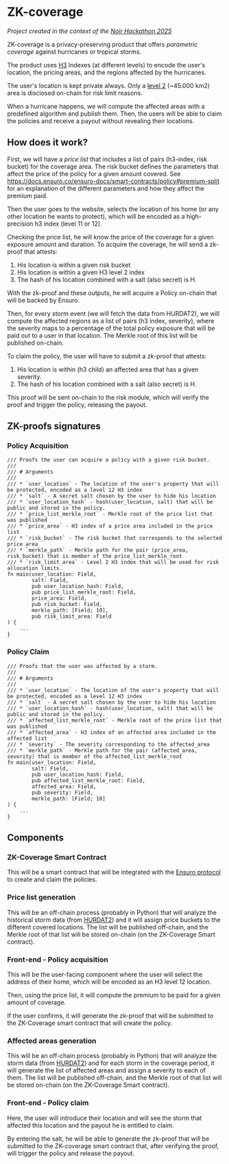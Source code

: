 # ZK-coverage

_Project created in the context of the [Noir Hackathon 2025](https://www.noirhack.com/)_

ZK-coverage is a privacy-preserving product that offers *parametric coverage* against hurricanes or tropical storms.

The product uses [H3](https://h3geo.org/) Indexes (at different levels) to encode the user's location, the pricing areas, and the regions affected by the hurricanes.

The user's location is kept private always. Only a [level 2](https://wolf-h3-viewer.glitch.me/?lat=25.7825453&lng=-80.3079664&zoom=2) (~45.000 km2) area is disclosed on-chain for risk limit reasons.

When a hurricane happens, we will compute the affected areas with a predefined algorithm and publish them. Then, the users will be able to claim the policies and receive a payout without revealing their locations.

## How does it work?

First, we will have a _price list_ that includes a list of pairs (h3-index, risk bucket) for the coverage area. 
The risk bucket defines the parameters that affect the price of the policy for a given amount covered. See https://docs.ensuro.co/ensuro-docs/smart-contracts/policy#premium-split for an explanation of the different parameters and how they affect the premium paid.

Then the user goes to the website, selects the location of his home (or any other location he wants to protect), which will be encoded as a high-precision h3 index (level 11 or 12).

Checking the price list, he will know the price of the coverage for a given exposure amount and duration. To acquire the coverage, he will send a zk-proof that attests:
1. His location is within a given risk bucket
2. His location is within a given H3 level 2 index
3. The hash of his location combined with a salt (also secret) is H.

With the zk-proof and these outputs, he will acquire a Policy on-chain that will be backed by Ensuro.

Then, for every storm event (we will fetch the data from HURDAT2), we will compute the affected regions as a list of pairs (h3 index, severity), where the severity maps to a percentage of the total policy exposure that will be paid out to a user in that location. The Merkle root of this list will be published on-chain.

To claim the policy, the user will have to submit a zk-proof that attests:
1. His location is within (h3 child) an affected area that has a given severity.
2.  The hash of his location combined with a salt (also secret) is H.

This proof will be sent on-chain to the risk module, which will verify the proof and trigger the policy, releasing the payout.

## ZK-proofs signatures

### Policy Acquisition

```noir
/// Proofs the user can acquire a policy with a given risk bucket.
///
/// # Arguments
///
/// * `user_location` - The location of the user's property that will be protected, encoded as a level 12 H3 index
/// * `salt` - A secret salt chosen by the user to hide his location
/// * `user_location_hash` - hash(user_location, salt) that will be public and stored in the policy.
/// * `price_list_merkle_root` - Merkle root of the price list that was published
/// * `price_area` - H3 index of a price area included in the price list
/// * `risk_bucket` - The risk bucket that corresponds to the selected price area
/// * `merkle_path` - Merkle path for the pair (price_area, risk_bucket) that is member of the price_list_merkle_root
/// * `risk_limit_area` - Level 2 H3 index that will be used for risk allocation limits.
fn main(user_location: Field,
        salt: Field,
        pub user_location_hash: Field,
        pub price_list_merkle_root: Field,
        price_area: Field,
        pub risk_bucket: Field,
        merkle_path: [Field; 10],
        pub risk_limit_area: Field
) {
    ...
}
```

### Policy Claim

```noir
/// Proofs that the user was affected by a storm.
///
/// # Arguments
///
/// * `user_location` - The location of the user's property that will be protected, encoded as a level 12 H3 index
/// * `salt` - A secret salt chosen by the user to hide his location
/// * `user_location_hash` - hash(user_location, salt) that will be public and stored in the policy.
/// * `affected_list_merkle_root` - Merkle root of the price list that was published
/// * `affected_area` - H3 index of an affected area included in the affected list
/// * `severity` - The severity corresponding to the affected_area
/// * `merkle_path` - Merkle path for the pair (affected_area, severity) that is member of the affected_list_merkle_root
fn main(user_location: Field,
        salt: Field,
        pub user_location_hash: Field,
        pub affected_list_merkle_root: Field,
        affected_area: Field,
        pub severity: Field,
        merkle_path: [Field; 10]
) {
    ...
}
```

## Components

### ZK-Coverage Smart Contract

This will be a smart contract that will be integrated with the [Ensuro protocol](https://ensuro.co) to create and claim the policies.

### Price list generation

This will be an off-chain process (probably in Python) that will analyze the historical storm data (from [HURDAT2](https://www.nhc.noaa.gov/data/#hurdat)) and it will assign price buckets to the different covered locations. The list will be published off-chain, and the Merkle root of that list will be stored on-chain (on the ZK-Coverage Smart contract). 

### Front-end - Policy acquisition

This will be the user-facing component where the user will select the address of their home, which will be encoded as an H3 level 12 location. 

Then, using the price list, it will compute the premium to be paid for a given amount of coverage.

If the user confirms, it will generate the zk-proof that will be submitted to the ZK-Coverage smart contract that will create the policy. 

### Affected areas generation

This will be an off-chain process (probably in Python) that will analyze the storm data (from [HURDAT2](https://www.nhc.noaa.gov/data/#hurdat)) and for each storm in the coverage period, it will generate the list of affected areas and assign a severity to each of them. The list will be published off-chain, and the Merkle root of that list will be stored on-chain (on the ZK-Coverage Smart contract).

### Front-end - Policy claim

Here, the user will introduce their location and will see the storm that affected this location and the payout he is entitled to claim. 

By entering the salt, he will be able to generate the zk-proof that will be submitted to the ZK-coverage smart contract that, after verifying the proof, will trigger the policy and release the payout.

